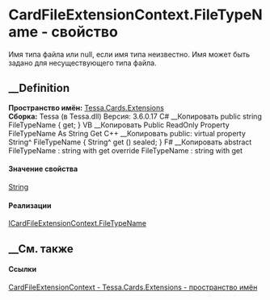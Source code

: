 # CardFileExtensionContext.FileTypeName - свойство
Имя типа файла или null, если имя типа неизвестно. Имя может быть задано для
несуществующего типа файла.
## __Definition
 **Пространство имён:** [Tessa.Cards.Extensions](N_Tessa_Cards_Extensions.htm)  
 **Сборка:** Tessa (в Tessa.dll) Версия: 3.6.0.17
C# __Копировать
     public string FileTypeName { get; }
VB __Копировать
     Public ReadOnly Property FileTypeName As String
    	Get
C++ __Копировать
     public:
    virtual property String^ FileTypeName {
    	String^ get () sealed;
    }
F# __Копировать
     abstract FileTypeName : string with get
    override FileTypeName : string with get
#### Значение свойства
[String](https://learn.microsoft.com/dotnet/api/system.string)
#### Реализации
[ICardFileExtensionContext.FileTypeName](P_Tessa_Cards_Extensions_ICardFileExtensionContext_FileTypeName.htm)  
##  __См. также
#### Ссылки
[CardFileExtensionContext -
](T_Tessa_Cards_Extensions_CardFileExtensionContext.htm)
[Tessa.Cards.Extensions - пространство имён](N_Tessa_Cards_Extensions.htm)
